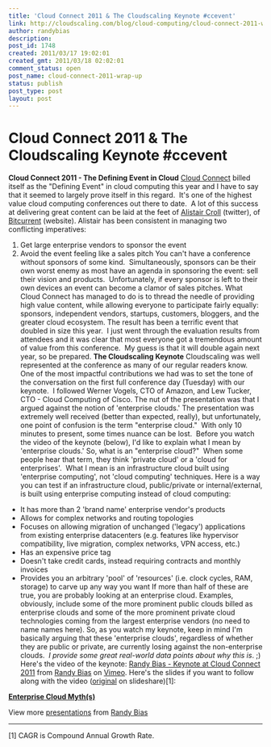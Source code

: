 ```yaml
---
title: 'Cloud Connect 2011 & The Cloudscaling Keynote #ccevent'
link: http://cloudscaling.com/blog/cloud-computing/cloud-connect-2011-wrap-up/
author: randybias
description: 
post_id: 1748
created: 2011/03/17 19:02:01
created_gmt: 2011/03/18 02:02:01
comment_status: open
post_name: cloud-connect-2011-wrap-up
status: publish
post_type: post
layout: post
---
```


# Cloud Connect 2011 & The Cloudscaling Keynote #ccevent

**Cloud Connect 2011 - The Defining Event in Cloud** [Cloud Connect](http://www.cloudconnectevent.com/) billed itself as the "Defining Event" in cloud computing this year and I have to say that it seemed to largely prove itself in this regard.  It's one of the highest value cloud computing conferences out there to date.  A lot of this success at delivering great content can be laid at the feet of [Alistair Croll](http://twitter.com/acroll) (twitter), of [Bitcurrent](http://www.bitcurrent.com/about/) (website). Alistair has been consistent in managing two conflicting imperatives: 

  1. Get large enterprise vendors to sponsor the event
  2. Avoid the event feeling like a sales pitch
You can't have a conference without sponsors of some kind.  Simultaneously, sponsors can be their own worst enemy as most have an agenda in sponsoring the event: sell their vision and products.  Unfortunately, if every sponsor is left to their own devices an event can become a clamor of sales pitches. What Cloud Connect has managed to do is to thread the needle of providing high value content, while allowing everyone to participate fairly equally: sponsors, independent vendors, startups, customers, bloggers, and the greater cloud ecosystem. The result has been a terrific event that doubled in size this year.  I just went through the evaluation results from attendees and it was clear that most everyone got a tremendous amount of value from this conference.  My guess is that it will double again next year, so be prepared. **The Cloudscaling Keynote** Cloudscaling was well represented at the conference as many of our regular readers know. One of the most impactful contributions we had was to set the tone of the conversation on the first full conference day (Tuesday) with our keynote.  I followed Werner Vogels, CTO of Amazon, and Lew Tucker, CTO - Cloud Computing of Cisco. The nut of the presentation was that I argued against the notion of 'enterprise clouds.' The presentation was extremely well received (better than expected, really), but unfortunately, one point of confusion is the term "enterprise cloud."  With only 10 minutes to present, some times nuance can be lost.  Before you watch the video of the keynote (below), I'd like to explain what I mean by 'enterprise clouds.' So, what is an "enterprise cloud?"  When some people hear that term, they think 'private cloud' or a 'cloud for enterprises'.  What I mean is an infrastructure cloud built using 'enterprise computing', not 'cloud computing' techniques. Here is a way you can test if an infrastructure cloud, public/private or internal/external, is built using enterprise computing instead of cloud computing: 

  * It has more than 2 'brand name' enterprise vendor's products
  * Allows for complex networks and routing topologies
  * Focuses on allowing migration of unchanged ('legacy') applications from existing enterprise datacenters (e.g. features like hypervisor compatibility, live migration, complex networks, VPN access, etc.)
  * Has an expensive price tag
  * Doesn't take credit cards, instead requiring contracts and monthly invoices
  * Provides you an arbitrary 'pool' of 'resources' (i.e. clock cycles, RAM, storage) to carve up any way you want
If more than half of these are true, you are probably looking at an enterprise cloud. Examples, obviously, include some of the more prominent public clouds billed as enterprise clouds and some of the more prominent private cloud technologies coming from the largest enterprise vendors (no need to name names here). So, as you watch my keynote, keep in mind I'm basically arguing that these 'enterprise clouds', regardless of whether they are public or private, are currently losing against the non-enterprise clouds.  _I provide some great real-world data points about why this is_. ;) Here's the video of the keynote: [Randy Bias - Keynote at Cloud Connect 2011](http://vimeo.com/21372341) from [Randy Bias](http://vimeo.com/randybias) on [Vimeo](http://vimeo.com). Here's the slides if you want to follow along with the video ([original](http://www.slideshare.net/randybias/enterprise-cloud-myths) on slideshare)[1]: 

**[Enterprise Cloud Myth(s)](http://www.slideshare.net/randybias/enterprise-cloud-myths)**

View more [presentations](http://www.slideshare.net/) from [Randy Bias](http://www.slideshare.net/randybias)

* * *

[1] CAGR is Compound Annual Growth Rate.